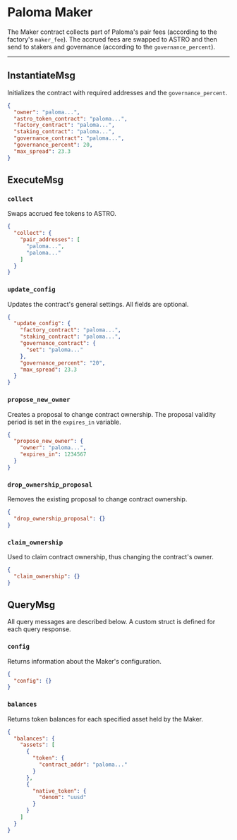 # Paloma Maker

The Maker contract collects part of Paloma's pair fees (according to the factory's `maker_fee`). The accrued fees are swapped to ASTRO and then send to stakers and governance (according to the `governance_percent`).

---

## InstantiateMsg

Initializes the contract with required addresses and the `governance_percent`.

```json
{
  "owner": "paloma...",
  "astro_token_contract": "paloma...",
  "factory_contract": "paloma...",
  "staking_contract": "paloma...",
  "governance_contract": "paloma...",
  "governance_percent": 20,
  "max_spread": 23.3
}
```

## ExecuteMsg

### `collect`

Swaps accrued fee tokens to ASTRO.

```json
{
  "collect": {
    "pair_addresses": [
      "paloma...",
      "paloma..."
    ]
  }
}
```

### `update_config`

Updates the contract's general settings. All fields are optional.

```json
{
  "update_config": {
    "factory_contract": "paloma...",
    "staking_contract": "paloma...",
    "governance_contract": {
      "set": "paloma..."
    },
    "governance_percent": "20",
    "max_spread": 23.3
  }
}
```

### `propose_new_owner`

Creates a proposal to change contract ownership. The proposal validity period is set in the `expires_in` variable.

```json
{
  "propose_new_owner": {
    "owner": "paloma...",
    "expires_in": 1234567
  }
}
```

### `drop_ownership_proposal`

Removes the existing proposal to change contract ownership.

```json
{
  "drop_ownership_proposal": {}
}
```

### `claim_ownership`

Used to claim contract ownership, thus changing the contract's owner.

```json
{
  "claim_ownership": {}
}
```

## QueryMsg

All query messages are described below. A custom struct is defined for each query response.

### `config`

Returns information about the Maker's configuration.

```json
{
  "config": {}
}
```

### `balances`

Returns token balances for each specified asset held by the Maker.

```json
{
  "balances": {
    "assets": [
      {
        "token": {
          "contract_addr": "paloma..."
        }
      },
      {
        "native_token": {
          "denom": "uusd"
        }
      }
    ]
  }
}
```
